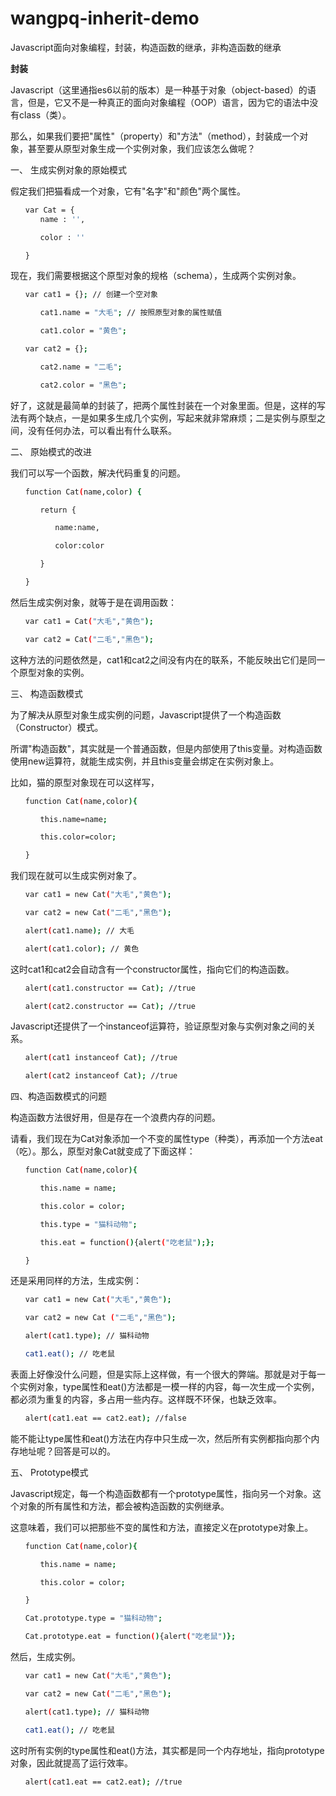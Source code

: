 # wangpq-inherit-demo
 Javascript面向对象编程，封装，构造函数的继承，非构造函数的继承


**封装**


Javascript（这里通指es6以前的版本）是一种基于对象（object-based）的语言，但是，它又不是一种真正的面向对象编程（OOP）语言，因为它的语法中没有class（类）。

那么，如果我们要把"属性"（property）和"方法"（method），封装成一个对象，甚至要从原型对象生成一个实例对象，我们应该怎么做呢？

一、 生成实例对象的原始模式

假定我们把猫看成一个对象，它有"名字"和"颜色"两个属性。


```bash
　　var Cat = {
　　　　name : '',

　　　　color : ''

　　} 
```

现在，我们需要根据这个原型对象的规格（schema），生成两个实例对象。


```bash
　　var cat1 = {}; // 创建一个空对象

　　　　cat1.name = "大毛"; // 按照原型对象的属性赋值

　　　　cat1.color = "黄色";

　　var cat2 = {};

　　　　cat2.name = "二毛";

　　　　cat2.color = "黑色";
```

好了，这就是最简单的封装了，把两个属性封装在一个对象里面。但是，这样的写法有两个缺点，一是如果多生成几个实例，写起来就非常麻烦；二是实例与原型之间，没有任何办法，可以看出有什么联系。

二、 原始模式的改进

我们可以写一个函数，解决代码重复的问题。

```bash
　　function Cat(name,color) {

　　　　return {

　　　　　　name:name,

　　　　　　color:color

　　　　}

　　}
```


然后生成实例对象，就等于是在调用函数：

```bash
　　var cat1 = Cat("大毛","黄色");

　　var cat2 = Cat("二毛","黑色");
```

这种方法的问题依然是，cat1和cat2之间没有内在的联系，不能反映出它们是同一个原型对象的实例。

三、 构造函数模式

为了解决从原型对象生成实例的问题，Javascript提供了一个构造函数（Constructor）模式。

所谓"构造函数"，其实就是一个普通函数，但是内部使用了this变量。对构造函数使用new运算符，就能生成实例，并且this变量会绑定在实例对象上。

比如，猫的原型对象现在可以这样写，

```bash
　　function Cat(name,color){

　　　　this.name=name;

　　　　this.color=color;

　　}
```

我们现在就可以生成实例对象了。

```bash
　　var cat1 = new Cat("大毛","黄色");

　　var cat2 = new Cat("二毛","黑色");

　　alert(cat1.name); // 大毛

　　alert(cat1.color); // 黄色
```

这时cat1和cat2会自动含有一个constructor属性，指向它们的构造函数。

```bash
　　alert(cat1.constructor == Cat); //true

　　alert(cat2.constructor == Cat); //true
```

Javascript还提供了一个instanceof运算符，验证原型对象与实例对象之间的关系。

```bash
　　alert(cat1 instanceof Cat); //true

　　alert(cat2 instanceof Cat); //true
```

四、构造函数模式的问题

构造函数方法很好用，但是存在一个浪费内存的问题。

请看，我们现在为Cat对象添加一个不变的属性type（种类），再添加一个方法eat（吃）。那么，原型对象Cat就变成了下面这样：

```bash
　　function Cat(name,color){

　　　　this.name = name;

　　　　this.color = color;

　　　　this.type = "猫科动物";

　　　　this.eat = function(){alert("吃老鼠");};

　　}
```

还是采用同样的方法，生成实例：

```bash
　　var cat1 = new Cat("大毛","黄色");

　　var cat2 = new Cat ("二毛","黑色");

　　alert(cat1.type); // 猫科动物

　　cat1.eat(); // 吃老鼠
```

表面上好像没什么问题，但是实际上这样做，有一个很大的弊端。那就是对于每一个实例对象，type属性和eat()方法都是一模一样的内容，每一次生成一个实例，都必须为重复的内容，多占用一些内存。这样既不环保，也缺乏效率。

```bash
　　alert(cat1.eat == cat2.eat); //false
```
能不能让type属性和eat()方法在内存中只生成一次，然后所有实例都指向那个内存地址呢？回答是可以的。

五、 Prototype模式

Javascript规定，每一个构造函数都有一个prototype属性，指向另一个对象。这个对象的所有属性和方法，都会被构造函数的实例继承。

这意味着，我们可以把那些不变的属性和方法，直接定义在prototype对象上。

```bash
　　function Cat(name,color){

　　　　this.name = name;

　　　　this.color = color;

　　}

　　Cat.prototype.type = "猫科动物";

　　Cat.prototype.eat = function(){alert("吃老鼠")};
```

然后，生成实例。

```bash
　　var cat1 = new Cat("大毛","黄色");

　　var cat2 = new Cat("二毛","黑色");

　　alert(cat1.type); // 猫科动物

　　cat1.eat(); // 吃老鼠
```

这时所有实例的type属性和eat()方法，其实都是同一个内存地址，指向prototype对象，因此就提高了运行效率。

```bash
　　alert(cat1.eat == cat2.eat); //true
```
